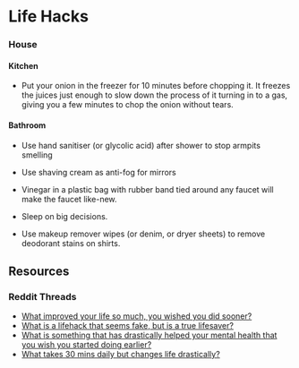 # Life Hacks

### House

#### Kitchen

* Put your onion in the freezer for 10 minutes before chopping it. It freezes the juices just enough to slow down the process of it turning in to a gas, giving you a few minutes to chop the onion without tears.

#### Bathroom

* Use hand sanitiser (or glycolic acid) after shower to stop armpits smelling
* Use shaving cream as anti-fog for mirrors
* Vinegar in a plastic bag with rubber band tied around any faucet will make the faucet like-new.



* Sleep on big decisions.
* Use makeup remover wipes (or denim, or dryer sheets) to remove deodorant stains on shirts.

## Resources

### Reddit Threads

* [What improved your life so much, you wished you did sooner?](https://www.reddit.com/r/AskMen/comments/13j0xvu/what\_improved\_your\_life\_so\_much\_you\_wished\_you/)
* [What is a lifehack that seems fake, but is a true lifesaver?](https://www.reddit.com/r/AskReddit/comments/mmaumi/what\_is\_a\_lifehack\_that\_seems\_fake\_but\_is\_a\_true/)
* [What is something that has drastically helped your mental health that you wish you started doing earlier?](https://www.reddit.com/r/LifeProTips/comments/11rgcc1/lpt\_request\_what\_is\_something\_that\_has/)
* [What takes 30 mins daily but changes life drastically?](https://www.reddit.com/r/LifeProTips/comments/15rtjvi/lpt\_request\_what\_takes\_30\_mins\_daily\_but\_changes/)
